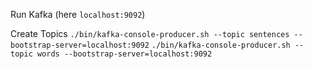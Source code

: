 Run Kafka (here `localhost:9092`) 

Create Topics
`./bin/kafka-console-producer.sh --topic sentences --bootstrap-server=localhost:9092`
`./bin/kafka-console-producer.sh --topic words --bootstrap-server=localhost:9092`
